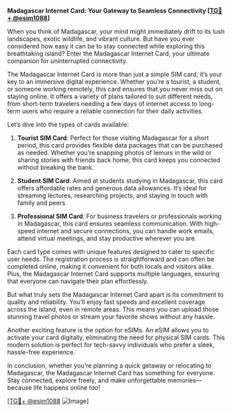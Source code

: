 **Madagascar Internet Card: Your Gateway to Seamless Connectivity [[TG💪+ @esim1088](https://t.me/s/esim1088)]**

When you think of Madagascar, your mind might immediately drift to its lush landscapes, exotic wildlife, and vibrant culture. But have you ever considered how easy it can be to stay connected while exploring this breathtaking island? Enter the Madagascar Internet Card, your ultimate companion for uninterrupted connectivity.

The Madagascar Internet Card is more than just a simple SIM card; it’s your key to an immersive digital experience. Whether you’re a tourist, a student, or someone working remotely, this card ensures that you never miss out on staying online. It offers a variety of plans tailored to suit different needs, from short-term travelers needing a few days of internet access to long-term users who require a reliable connection for their daily activities.

Let’s dive into the types of cards available:

1. **Tourist SIM Card**: Perfect for those visiting Madagascar for a short period, this card provides flexible data packages that can be purchased as needed. Whether you’re snapping photos of lemurs in the wild or sharing stories with friends back home, this card keeps you connected without breaking the bank.

2. **Student SIM Card**: Aimed at students studying in Madagascar, this card offers affordable rates and generous data allowances. It’s ideal for streaming lectures, researching projects, and staying in touch with family and peers.

3. **Professional SIM Card**: For business travelers or professionals working in Madagascar, this card ensures seamless communication. With high-speed internet and secure connections, you can handle work emails, attend virtual meetings, and stay productive wherever you are.

Each card type comes with unique features designed to cater to specific user needs. The registration process is straightforward and can often be completed online, making it convenient for both locals and visitors alike. Plus, the Madagascar Internet Card supports multiple languages, ensuring that everyone can navigate their plan effortlessly.

But what truly sets the Madagascar Internet Card apart is its commitment to quality and reliability. You’ll enjoy fast speeds and excellent coverage across the island, even in remote areas. This means you can upload those stunning travel photos or stream your favorite shows without any hassle.

Another exciting feature is the option for eSIMs. An eSIM allows you to activate your card digitally, eliminating the need for physical SIM cards. This modern solution is perfect for tech-savvy individuals who prefer a sleek, hassle-free experience.

In conclusion, whether you’re planning a quick getaway or relocating to Madagascar, the Madagascar Internet Card has something for everyone. Stay connected, explore freely, and make unforgettable memories—because life happens online too!

[[TG💪+ @esim1088](https://t.me/s/esim1088) ![Image](https://i.postimg.cc/Y0z9fWf4/image.png)]